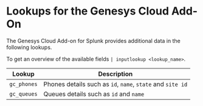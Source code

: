 # Lookups for the Genesys Cloud Add-On

The Genesys Cloud Add-on for Splunk provides additional data in the following lookups.

To get an overview of the available fields `| inputlookup <lookup_name>`.

| Lookup      | Description |
|:-----------:|-------------|
| `gc_phones` | Phones details such as `id`, `name`, `state` and `site id`  |
| `gc_queues` | Queues details such as `id` and `name`                      |
